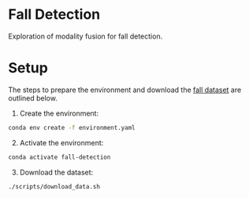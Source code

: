 # Fall Detection

Exploration of modality fusion for fall detection.

# Setup

The steps to prepare the environment and download the [fall dataset](https://falldataset.com/) are outlined below.

1. Create the environment:
```bash
conda env create -f environment.yaml
```

2. Activate the environment:
```bash
conda activate fall-detection
```

3. Download the dataset:
```bash
./scripts/download_data.sh
```